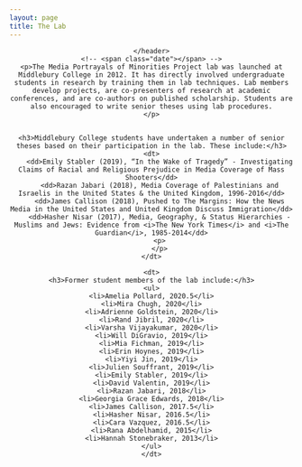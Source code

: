 ```yaml
---
layout: page
title: The Lab
---
```

<!-- Global site tag (gtag.js) - Google Analytics -->
<script async src="https://www.googletagmanager.com/gtag/js?id=UA-146764207-1"></script>
<script>
  window.dataLayer = window.dataLayer || [];
  function gtag(){dataLayer.push(arguments);}
  gtag('js', new Date());

  gtag('config', 'UA-146764207-1');
</script>




<!-- Post -->
<section class="post">
    <header class="major">

    </header>
    <!-- <span class="date"></span> -->
    <p>The Media Portrayals of Minorities Project lab was launched at Middlebury College in 2012. It has directly involved undergraduate students in research by training them in lab techniques. Lab members develop projects, are co-presenters of research at academic conferences, and are co-authors on published scholarship. Students are also encouraged to write senior theses using lab procedures.
    </p>


    <h3>Middlebury College students have undertaken a number of senior theses based on their participation in the lab. These include:</h3>
    <dt>
        <dd>Emily Stabler (2019), “In the Wake of Tragedy” - Investigating Claims of Racial and Religious Prejudice in Media Coverage of Mass Shooters</dd>
        <dd>Razan Jabari (2018), Media Coverage of Palestinians and Israelis in the United States & the United Kingdom, 1996-2016</dd>
        <dd>James Callison (2018), Pushed to The Margins: How the News Media in the United States and United Kingdom Discuss Immigration</dd>
        <dd>Hasher Nisar (2017), Media, Geography, & Status Hierarchies - Muslims and Jews: Evidence from <i>The New York Times</i> and <i>The Guardian</i>, 1985-2014</dd>
        <p>
        </p>
    </dt>

    <dt>
    <h3>Former student members of the lab include:</h3>
    <ul>
    <li>Amelia Pollard, 2020.5</li>
    <li>Mira Chugh, 2020</li>
    <li>Adrienne Goldstein, 2020</li>
    <li>Rand Jibril, 2020</li>
    <li>Varsha Vijayakumar, 2020</li>
    <li>Will DiGravio, 2019</li>
    <li>Mia Fichman, 2019</li>
    <li>Erin Hoynes, 2019</li>
    <li>Yiyi Jin, 2019</li>
    <li>Julien Souffrant, 2019</li>
    <li>Emily Stabler, 2019</li>
    <li>David Valentin, 2019</li>
    <li>Razan Jabari, 2018</li>
    <li>Georgia Grace Edwards, 2018</li>
    <li>James Callison, 2017.5</li>
    <li>Hasher Nisar, 2016.5</li>
    <li>Cara Vazquez, 2016.5</li>
    <li>Rana Abdelhamid, 2015</li>
    <li>Hannah Stonebraker, 2013</li>
    </ul>
    </dt>

</section>
